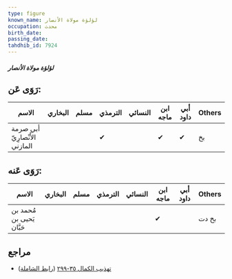 ```yaml
---
type: figure
known_name: لؤلؤة مولاة الأنصار
occupation: محدث
birth_date:
passing_date:
tahdhib_id: 7924
---
```

##### لؤلؤة مولاة الأنصار

## رَوَى عَن:
| الاسم                         | البخاري | مسلم | الترمذي | النسائي | ابن ماجه | أبي داود | Others |
| ----------------------------- | ------- | ---- | ------- | ------- | -------- | -------- | ------ |
| أبي صرمة الأَنْصارِيّ المازني |         |      | ✔       |         | ✔        | ✔        | بخ     |
## رَوَى عَنه:
| الاسم                     | البخاري | مسلم | الترمذي | النسائي | ابن ماجه | أبي داود | Others |
| ------------------------- | ------- | ---- | ------- | ------- | -------- | -------- | ------ |
| مُحمد بن يَحيى بن حَبَّان |         |      |         |         | ✔        |          | بخ دت  |
## مراجع
- [تهذيب الكمال ٣٥-٢٩٩](obsidian://open?vault=Tahdhib-al-Kamal&file=Figures/٧٩٢٤-لؤلؤة%20مولاة%20الأنصار) ([رابط الشاملة](https://shamela.ws/book/3722/18898))